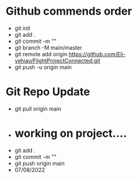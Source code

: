 # Github commends order
* git init
* git add .
* git commit -m ""
* git branch -M main/master
* git remote add origin https://github.com/Eli-yehiav/FlightProjectConnected.git
* git push -u origin main

# Git Repo Update
* git pull origin main
* # working on project....
* git add .
* git commit -m ""
* git push origin main
* 07/08/2022


